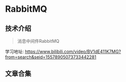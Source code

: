 # RabbitMQ

## 技术介绍

> 消息中间件RabbitMQ

学习地址: https://www.bilibili.com/video/BV1dE411K7MG?from=search&seid=15578905073733442281



## 文章合集

